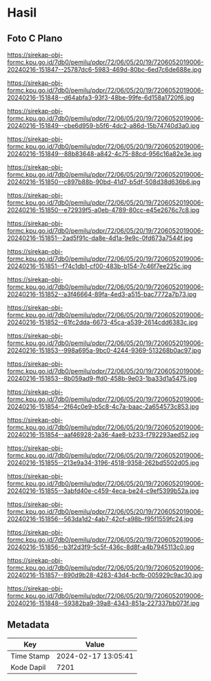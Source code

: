 # Hasil

## Foto C Plano

https://sirekap-obj-formc.kpu.go.id/7db0/pemilu/pdpr/72/06/05/20/19/7206052019006-20240216-151847--25787dc6-5983-469d-80bc-6ed7c6de688e.jpg

https://sirekap-obj-formc.kpu.go.id/7db0/pemilu/pdpr/72/06/05/20/19/7206052019006-20240216-151848--d64abfa3-93f3-48be-99fe-6d158a1720f6.jpg

https://sirekap-obj-formc.kpu.go.id/7db0/pemilu/pdpr/72/06/05/20/19/7206052019006-20240216-151849--cbe6d959-b5f6-4dc2-a86d-15b74740d3a0.jpg

https://sirekap-obj-formc.kpu.go.id/7db0/pemilu/pdpr/72/06/05/20/19/7206052019006-20240216-151849--88b83648-a842-4c75-88cd-956c16a82e3e.jpg

https://sirekap-obj-formc.kpu.go.id/7db0/pemilu/pdpr/72/06/05/20/19/7206052019006-20240216-151850--c897b88b-90bd-41d7-b5df-508d38d636b6.jpg

https://sirekap-obj-formc.kpu.go.id/7db0/pemilu/pdpr/72/06/05/20/19/7206052019006-20240216-151850--e72939f5-a0eb-4789-80cc-e45e2676c7c8.jpg

https://sirekap-obj-formc.kpu.go.id/7db0/pemilu/pdpr/72/06/05/20/19/7206052019006-20240216-151851--2ad5f91c-da8e-4d1a-9e9c-0fd673a7544f.jpg

https://sirekap-obj-formc.kpu.go.id/7db0/pemilu/pdpr/72/06/05/20/19/7206052019006-20240216-151851--f74c1db1-cf00-483b-b154-7c46f7ee225c.jpg

https://sirekap-obj-formc.kpu.go.id/7db0/pemilu/pdpr/72/06/05/20/19/7206052019006-20240216-151852--a3f46664-89fa-4ed3-a515-bac7772a7b73.jpg

https://sirekap-obj-formc.kpu.go.id/7db0/pemilu/pdpr/72/06/05/20/19/7206052019006-20240216-151852--61fc2dda-6673-45ca-a539-2614cdd6383c.jpg

https://sirekap-obj-formc.kpu.go.id/7db0/pemilu/pdpr/72/06/05/20/19/7206052019006-20240216-151853--998a695a-9bc0-4244-9369-513268b0ac97.jpg

https://sirekap-obj-formc.kpu.go.id/7db0/pemilu/pdpr/72/06/05/20/19/7206052019006-20240216-151853--8b059ad9-ffd0-458b-9e03-1ba33d1a5475.jpg

https://sirekap-obj-formc.kpu.go.id/7db0/pemilu/pdpr/72/06/05/20/19/7206052019006-20240216-151854--2f64c0e9-b5c8-4c7a-baac-2a654573c853.jpg

https://sirekap-obj-formc.kpu.go.id/7db0/pemilu/pdpr/72/06/05/20/19/7206052019006-20240216-151854--aaf46928-2a36-4ae8-b233-f792293aed52.jpg

https://sirekap-obj-formc.kpu.go.id/7db0/pemilu/pdpr/72/06/05/20/19/7206052019006-20240216-151855--213e9a34-3196-4518-9358-262bd5502d05.jpg

https://sirekap-obj-formc.kpu.go.id/7db0/pemilu/pdpr/72/06/05/20/19/7206052019006-20240216-151855--3abfd40e-c459-4eca-be24-c9ef5399b52a.jpg

https://sirekap-obj-formc.kpu.go.id/7db0/pemilu/pdpr/72/06/05/20/19/7206052019006-20240216-151856--563da1d2-4ab7-42cf-a98b-f95f1559fc24.jpg

https://sirekap-obj-formc.kpu.go.id/7db0/pemilu/pdpr/72/06/05/20/19/7206052019006-20240216-151856--b3f2d3f9-5c5f-436c-8d8f-a4b7945113c0.jpg

https://sirekap-obj-formc.kpu.go.id/7db0/pemilu/pdpr/72/06/05/20/19/7206052019006-20240216-151857--890d9b28-4283-43d4-bcfb-005929c9ac30.jpg

https://sirekap-obj-formc.kpu.go.id/7db0/pemilu/pdpr/72/06/05/20/19/7206052019006-20240216-151848--59382ba9-39a8-4343-851a-227337bb073f.jpg


## Metadata

| Key        | Value               |
| ---------- | ------------------- |
| Time Stamp | 2024-02-17 13:05:41 |
| Kode Dapil | 7201                |



